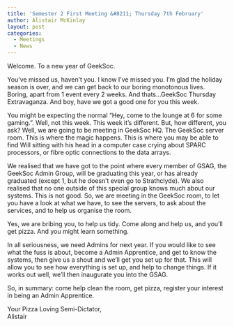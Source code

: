```yaml
---
title: 'Semester 2 First Meeting &#8211; Thursday 7th February'
author: Alistair McKinlay
layout: post
categories:
  - Meetings
  - News
---
```

<div>
  <div>
    Welcome. To a new year of GeekSoc.</p>
  </div>
  
  <p>
    You&#8217;ve missed us, haven&#8217;t you. I know I&#8217;ve missed you. I&#8217;m glad the holiday season is over, and we can get back to our boring monotonous lives. Boring, apart from 1 event every 2 weeks. And thats&#8230;GeekSoc Thursday Extravaganza. And boy, have we got a good one for you this week.
  </p>
</div>

<div>
  You might be expecting the normal &#8220;Hey, come to the lounge at 6 for some gaming.&#8221;. Well, not this week. This week it&#8217;s different. But, how different, you ask? Well, we are going to be meeting in GeekSoc HQ. The GeekSoc server room. This is where the magic happens. This is where you may be able to find Will sitting with his head in a computer case crying about SPARC processors, or fibre optic connections to the data arrays.</p>
</div>

<div>
  We realised that we have got to the point where every member of GSAG, the GeekSoc Admin Group, will be graduating this year, or has already graduated (except 1, but he doesn&#8217;t even go to Strathclyde). We also realised that no one outside of this special group knows much about our systems. This is not good. So, we are meeting in the GeekSoc room, to let you have a look at what we have, to see the servers, to ask about the services, and to help us organise the room.</p> <p>
    Yes, we are bribing you, to help us tidy. Come along and help us, and you&#8217;ll get pizza. And you might learn something.
  </p>
  
  <p>
    In all seriousness, we need Admins for next year. If you would like to see what the fuss is about, become a Admin Apprentice, and get to know the systems, then give us a shout and we&#8217;ll get you set up for that. This will allow you to see how everything is set up, and help to change things. If it works out well, we&#8217;ll then inaugurate you into the GSAG.
  </p>
</div>

<div>
  So, in summary: come help clean the room, get pizza, register your interest in being an Admin Apprentice.</p>
</div>

Your Pizza Loving Semi-Dictator,  
Alistair